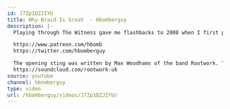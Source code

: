 ```yaml
---
id: J7Zp1DZJIYU
title: Why Braid Is Great  - Hbomberguy
description: |-
  Playing through The Witness gave me flashbacks to 2008 when I first played Braid. So I thought I'd talk about it!

  https://www.patreon.com/hbomb
  https://twitter.com/hbomberguy

  The opening sting was written by Max Woodhams of the band Rootwork. Their stuff is RADICAL and you can check them out here:
  https://soundcloud.com/rootwork-uk
source: youtube
channel: hbomberguy
type: video
url: /hbomberguy/videos/J7Zp1DZJIYU/
---
```

